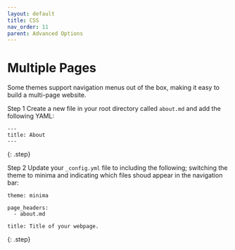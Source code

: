 ```yaml
---
layout: default
title: CSS
nav_order: 11
parent: Advanced Options
---
```


# Multiple Pages

Some themes support navigation menus out of the box, making it easy to build a multi-page website.

Step 1
Create a new file in your root directory called `about.md` and add the following YAML:

```
---
title: About
---
```
{: .step}

Step 2
Update your `_config.yml` file to including the following; switching the theme to minima and indicating which files shoud appear in the navigation bar:

```
theme: minima

page_headers:
  - about.md

title: Title of your webpage.
```
{: .step}

